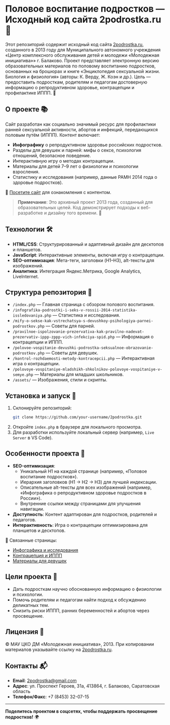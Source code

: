 # Половое воспитание подростков — Исходный код сайта 2podrostka.ru 🌱

Этот репозиторий содержит исходный код сайта [2podrostka.ru](https://2podrostka.ru), созданного в 2013 году для Муниципального автономного учреждения «Центр комплексного обслуживания детей и молодежи «Молодежная инициатива»» г. Балаково. Проект представляет электронную версию образовательных материалов по половому воспитанию подростков, основанных на брошюрах и книге «Энциклопедия сексуальной жизни. Биология и физиология» (авторы: К. Верду, Ж. Коэн и др.). Цель — предоставить подросткам, родителям и педагогам достоверную информацию о репродуктивном здоровье, контрацепции и профилактике ИППП. 🚀

## О проекте 📚

Сайт разработан как социально значимый ресурс для профилактики ранней сексуальной активности, абортов и инфекций, передающихся половым путём (ИППП). Контент включает:

- **Инфографику** о репродуктивном здоровье российских подростков.
- Разделы для девушек и парней: мифы о сексе, психология отношений, безопасное поведение.
- Интерактивную игру о методах контрацепции.
- Материалы для детей 7–9 лет о физиологии и психологии взросления.
- Статистику и исследования (например, данные РАМН 2014 года о здоровье подростков).

🔗 [Посетите сайт](https://2podrostka.ru) для ознакомления с контентом.

> **Примечание**: Это архивный проект 2013 года, созданный для образовательных целей. Код демонстрирует подходы к веб-разработке и дизайну того времени. 🙌

## Технологии 🛠️

- **HTML/CSS**: Структурированный и адаптивный дизайн для десктопов и планшетов.
- **JavaScript**: Интерактивные элементы, включая игру о контрацепции.
- **SEO-оптимизация**: Мета-теги, заголовки (H1–H3), alt-тексты для изображений.
- **Аналитика**: Интеграция Яндекс.Метрика, Google Analytics, LiveInternet.

## Структура репозитория 📂

- `/index.php` — Главная страница с обзором полового воспитания.
- `/infografika-podrostki-i-seks-v-rossii-2014-statistika-issledovaniya.php` — Статистика и исследования.
- `/mify-o-sekse-kak-vstrechatsya-s-devushkoy-psihologiya-parnei-podrostkov.php` — Советы для парней.
- `/pravilnoe-ispolzovanie-prezervativa-kak-pravilno-nadevat-prezervativ-ippp-zppp-vich-infekciya-spid.php` — Информация о контрацепции и ИППП.
- `/polovoe-vospitanie-devushki-podrostka-seksualnoe-obrazovanie-podrostkov.php` — Советы для девушек.
- `/kontrol-rozhdaemosti-metody-kontracepcii.php` — Интерактивная игра о контрацепции.
- `/polovoye-vospitaniye-mladshikh-shkolnikov-polovoye-vospitaniye-v-semye.php` — Материалы для младших школьников.
- `/assets/` — Изображения, стили и скрипты.

## Установка и запуск 🔧

1. Склонируйте репозиторий:
   ```bash
   git clone https://github.com/your-username/2podrostka.git
   ```
2. Откройте `index.php` в браузере для локального просмотра.
3. Для разработки используйте локальный сервер (например, `Live Server` в VS Code).

## Особенности проекта 🌟

- **SEO-оптимизация**:
  - Уникальный H1 на каждой странице (например, «Половое воспитание подростков»).
  - Иерархия заголовков (H1 → H2 → H3) для лучшей индексации.
  - Описательные alt-тексты для всех изображений (например, «Инфографика о репродуктивном здоровье подростков в России»).
  - Внутренние ссылки между страницами для улучшения навигации.
- **Доступность**: Контент адаптирован для подростков, родителей и педагогов.
- **Интерактивность**: Игра о контрацепции оптимизирована для планшетов и десктопов.

🔗 Связанные страницы:

- [Инфографика и исследования](https://2podrostka.ru/infografika-podrostki-i-seks-v-rossii-2014-statistika-issledovaniya.html)
- [Контрацепция и ИППП](https://2podrostka.ru/pravilnoe-ispolzovanie-prezervativa-kak-pravilno-nadevat-prezervativ-ippp-zppp-vich-infekciya-spid.html)
- [Материалы для девушек](https://2podrostka.ru/polovoe-vospitanie-devushki-podrostka-seksualnoe-obrazovanie-podrostkov.html)

## Цели проекта 🎯

- Дать подросткам научно обоснованную информацию о физиологии и психологии.
- Помочь родителям и педагогам найти подход к обсуждению деликатных тем.
- Снизить риски ИППП, ранних беременностей и абортов через просвещение.

## Лицензия 📜

© МАУ ЦКО ДМ «Молодежная инициатива», 2013. При копировании материалов указывайте ссылку на [2podrostka.ru](https://2podrostka.ru).

## Контакты 📬

- **Email**: 2podrostka@gmail.com
- **Адрес**: ул. Проспект Героев, 31а, 413864, г. Балаково, Саратовская область
- **Телефон/Факс**: +7 (8453) 32-07-15

---

**Поделитесь проектом в соцсетях, чтобы поддержать просвещение подростков!** 🌍
